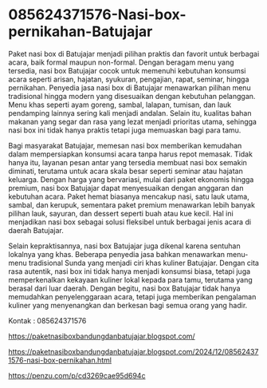 # 085624371576-Nasi-box-pernikahan-Batujajar
Paket nasi box di Batujajar menjadi pilihan praktis dan favorit untuk berbagai acara, baik formal maupun non-formal. Dengan beragam menu yang tersedia, nasi box Batujajar cocok untuk memenuhi kebutuhan konsumsi acara seperti arisan, hajatan, syukuran, pengajian, rapat, seminar, hingga pernikahan. Penyedia jasa nasi box di Batujajar menawarkan pilihan menu tradisional hingga modern yang disesuaikan dengan kebutuhan pelanggan. Menu khas seperti ayam goreng, sambal, lalapan, tumisan, dan lauk pendamping lainnya sering kali menjadi andalan. Selain itu, kualitas bahan makanan yang segar dan rasa yang lezat menjadi prioritas utama, sehingga nasi box ini tidak hanya praktis tetapi juga memuaskan bagi para tamu.

Bagi masyarakat Batujajar, memesan nasi box memberikan kemudahan dalam mempersiapkan konsumsi acara tanpa harus repot memasak. Tidak hanya itu, layanan pesan antar yang tersedia membuat nasi box semakin diminati, terutama untuk acara skala besar seperti seminar atau hajatan keluarga. Dengan harga yang bervariasi, mulai dari paket ekonomis hingga premium, nasi box Batujajar dapat menyesuaikan dengan anggaran dan kebutuhan acara. Paket hemat biasanya mencakup nasi, satu lauk utama, sambal, dan kerupuk, sementara paket premium menawarkan lebih banyak pilihan lauk, sayuran, dan dessert seperti buah atau kue kecil. Hal ini menjadikan nasi box sebagai solusi fleksibel untuk berbagai jenis acara di daerah Batujajar.

Selain kepraktisannya, nasi box Batujajar juga dikenal karena sentuhan lokalnya yang khas. Beberapa penyedia jasa bahkan menawarkan menu-menu tradisional Sunda yang menjadi ciri khas kuliner Batujajar. Dengan cita rasa autentik, nasi box ini tidak hanya menjadi konsumsi biasa, tetapi juga memperkenalkan kekayaan kuliner lokal kepada para tamu, terutama yang berasal dari luar daerah. Dengan begitu, nasi box Batujajar tidak hanya memudahkan penyelenggaraan acara, tetapi juga memberikan pengalaman kuliner yang menyenangkan dan berkesan bagi semua orang yang hadir.

Kontak :
085624371576

https://paketnasiboxbandungdanbatujajar.blogspot.com/

https://paketnasiboxbandungdanbatujajar.blogspot.com/2024/12/085624371576-nasi-box-pernikahan.html

https://penzu.com/p/cd3269cae95d694c
